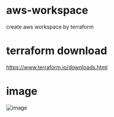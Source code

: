 # aws-workspace
create aws workspace by terraform

# terraform download

https://www.terraform.io/downloads.html

# image

![image](https://github.com/takahashi-toshitaka/aws-workspace/blob/master/aws-workspace.png)



